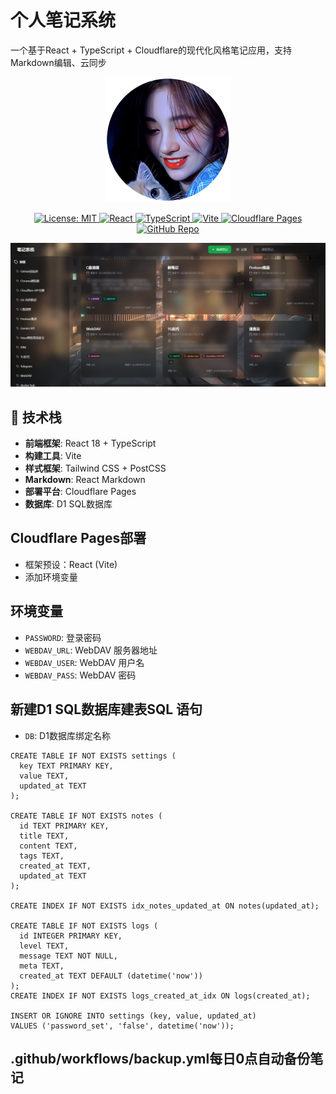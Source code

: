 # 个人笔记系统

一个基于React + TypeScript + Cloudflare的现代化风格笔记应用，支持Markdown编辑、云同步

<p align="center">
  <img src="./logo.png" alt="notes" />
</p>


<p align="center">
  <a href="https://opensource.org/licenses/MIT">
    <img src="https://img.shields.io/badge/License-MIT-lightgrey.svg?logo=open-source-initiative&logoColor=3DA639" alt="License: MIT">
  </a>
  <a href="https://reactjs.org/">
    <img src="https://img.shields.io/badge/React-18.3.1-lightgrey.svg?logo=react&logoColor=61DAFB" alt="React">
  </a>
  <a href="https://www.typescriptlang.org/">
    <img src="https://img.shields.io/badge/TypeScript-4.9.5-lightgrey.svg?logo=typescript&logoColor=3178C6" alt="TypeScript">
  </a>
  <a href="https://vitejs.dev/">
    <img src="https://img.shields.io/badge/Vite-5.4.8-lightgrey.svg?logo=vite&logoColor=646CFF" alt="Vite">
  </a>
  <a href="https://pages.cloudflare.com/">
    <img src="https://img.shields.io/badge/Cloudflare-Pages-lightgrey.svg?logo=cloudflare&logoColor=F38020" alt="Cloudflare Pages">
  </a>
  <a href="https://github.com/zxlwq/notes">
    <img src="https://img.shields.io/badge/GitHub-Repo-181717.svg?logo=github&logoColor=white" alt="GitHub Repo">
  </a>
</p>


![notes](./notes.png)

## 🚀 技术栈

- **前端框架**: React 18 + TypeScript
- **构建工具**: Vite
- **样式框架**: Tailwind CSS + PostCSS
- **Markdown**: React Markdown
- **部署平台**: Cloudflare Pages
- **数据库**:  D1 SQL数据库

## Cloudflare Pages部署
- 框架预设：React (Vite)
- 添加环境变量

## 环境变量

- `PASSWORD`: 登录密码
- `WEBDAV_URL`: WebDAV 服务器地址
- `WEBDAV_USER`: WebDAV 用户名
- `WEBDAV_PASS`: WebDAV 密码


## 新建D1 SQL数据库建表SQL 语句

- `DB`: D1数据库绑定名称
  
```
CREATE TABLE IF NOT EXISTS settings (
  key TEXT PRIMARY KEY,
  value TEXT,
  updated_at TEXT
);

CREATE TABLE IF NOT EXISTS notes (
  id TEXT PRIMARY KEY,
  title TEXT,
  content TEXT,
  tags TEXT,
  created_at TEXT,
  updated_at TEXT
);

CREATE INDEX IF NOT EXISTS idx_notes_updated_at ON notes(updated_at);

CREATE TABLE IF NOT EXISTS logs (
  id INTEGER PRIMARY KEY,
  level TEXT,
  message TEXT NOT NULL,
  meta TEXT,
  created_at TEXT DEFAULT (datetime('now'))
);
CREATE INDEX IF NOT EXISTS logs_created_at_idx ON logs(created_at);

INSERT OR IGNORE INTO settings (key, value, updated_at)
VALUES ('password_set', 'false', datetime('now'));
```

## .github/workflows/backup.yml每日0点自动备份笔记
